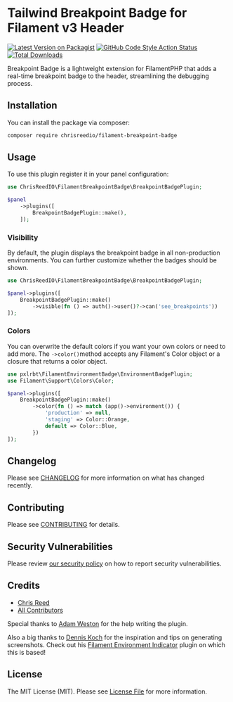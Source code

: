 # Tailwind Breakpoint Badge for Filament v3 Header

[![Latest Version on Packagist](https://img.shields.io/packagist/v/chrisreedio/filament-breakpoint-badge.svg?style=flat-square)](https://packagist.org/packages/chrisreedio/filament-breakpoint-badge)
[![GitHub Code Style Action Status](https://img.shields.io/github/actions/workflow/status/chrisreedio/filament-breakpoint-badge/fix-php-code-style-issues.yml?branch=main&label=code%20style&style=flat-square)](https://github.com/chrisreedio/filament-breakpoint-badge/actions?query=workflow%3A"Fix+PHP+code+style+issues"+branch%3Amain)
[![Total Downloads](https://img.shields.io/packagist/dt/chrisreedio/filament-breakpoint-badge.svg?style=flat-square)](https://packagist.org/packages/chrisreedio/filament-breakpoint-badge)

Breakpoint Badge is a lightweight extension for FilamentPHP that adds a real-time breakpoint badge to the header, streamlining the debugging process. 

## Installation

You can install the package via composer:

```bash
composer require chrisreedio/filament-breakpoint-badge
```

## Usage

To use this plugin register it in your panel configuration:

```php
use ChrisReedIO\FilamentBreakpointBadge\BreakpointBadgePlugin;

$panel
    ->plugins([
        BreakpointBadgePlugin::make(),
    ]);
```

### Visibility

By default, the plugin displays the breakpoint badge in all non-production environments. 
You can further customize whether the badges should be shown.

```php
use ChrisReedIO\FilamentBreakpointBadge\BreakpointBadgePlugin;

$panel->plugins([
    BreakpointBadgePlugin::make()
        ->visible(fn () => auth()->user()?->can('see_breakpoints'))
]);
```

### Colors

You can overwrite the default colors if you want your own colors or need to add more. The `->color()`method accepts any Filament's Color object or a closure that returns a color object.

```php
use pxlrbt\FilamentEnvironmentBadge\EnvironmentBadgePlugin;
use Filament\Support\Colors\Color;

$panel->plugins([
    BreakpointBadgePlugin::make()
        ->color(fn () => match (app()->environment()) {
            'production' => null,
            'staging' => Color::Orange,
            default => Color::Blue,
        })
]);
```

## Changelog

Please see [CHANGELOG](CHANGELOG.md) for more information on what has changed recently.

## Contributing

Please see [CONTRIBUTING](.github/CONTRIBUTING.md) for details.

## Security Vulnerabilities

Please review [our security policy](../../security/policy) on how to report security vulnerabilities.

## Credits

- [Chris Reed](https://github.com/chrisreedio)
- [All Contributors](../../contributors)

Special thanks to [Adam Weston](https://github.com/awcodes) for the help writing the plugin.

Also a big thanks to [Dennis Koch](https://github.com/pxlrbt) for the inspiration and tips on generating screenshots. 
Check out his [Filament Environment Indicator](https://github.com/pxlrbt/filament-environment-indicator) plugin on which this is based!

## License

The MIT License (MIT). Please see [License File](LICENSE.md) for more information.
